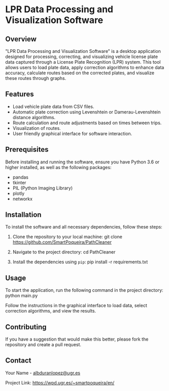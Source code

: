 # LPR Data Processing and Visualization Software

## Overview
"LPR Data Processing and Visualization Software" is a desktop application designed for processing, correcting, and visualizing vehicle license plate data captured through a License Plate Recognition (LPR) system. This tool allows users to load plate data, apply correction algorithms to enhance data accuracy, calculate routes based on the corrected plates, and visualize these routes through graphs.

## Features
- Load vehicle plate data from CSV files.
- Automatic plate correction using Levenshtein or Damerau-Levenshtein distance algorithms.
- Route calculation and route adjustments based on times between trips.
- Visualization of routes.
- User friendly graphical interface for software interaction.

## Prerequisites
Before installing and running the software, ensure you have Python 3.6 or higher installed, as well as the following packages:
- pandas
- tkinter
- PIL (Python Imaging Library)
- plotly
- networkx

## Installation
To install the software and all necessary dependencies, follow these steps:

1. Clone the repository to your local machine:
git clone https://github.com/SmartPoqueira/PathCleaner

2. Navigate to the project directory:
cd PathCleaner

3. Install the dependencies using `pip`:
pip install -r requirements.txt


## Usage
To start the application, run the following command in the project directory:
python main.py

Follow the instructions in the graphical interface to load data, select correction algorithms, and view the results.

## Contributing
If you have a suggestion that would make this better, please fork the repository and create a pull request.

## Contact
Your Name - albduranlopez@ugr.es

Project Link: https://wpd.ugr.es/~smartpoqueira/en/

